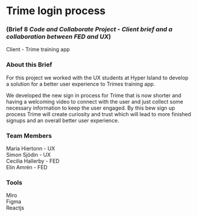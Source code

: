 # Trime login process 
### (Brief 8 *Code and Collaborate Project - Client brief and a collaboration between FED and UX*)
Client - Trime training app

### About this Brief
For this project we worked with the UX students at Hyper Island to develop a solution for a better user experience to Trimes training app.

We developed the new sign in process for Trime that is now shorter and having a welcoming video to connect with the user and just collect some necessary information to keep the user engaged. 
By this bew sign up process Trime will create curiosity and trust which will lead to more finished signups and an overall better user experience.

### Team Members
Maria Hiertonn - UX  
Simon Sjödin - UX  
Cecilia Hallerby - FED  
Elin Amrén - FED

### Tools
Miro  
Figma  
Reactjs



